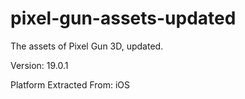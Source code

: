 # pixel-gun-assets-updated
The assets of Pixel Gun 3D, updated. 

Version: 19.0.1

Platform Extracted From: iOS
